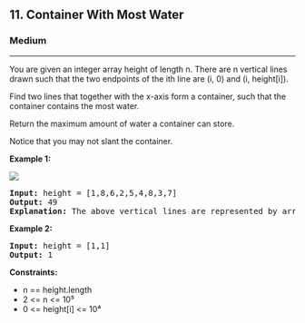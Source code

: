 <h2>11. Container With Most Water</h2>
<h3>Medium</h3>
<hr>
<div>
<p>You are given an integer array height of length n. There are n vertical lines drawn such that the two endpoints of the ith line are (i, 0) and (i, height[i]).

Find two lines that together with the x-axis form a container, such that the container contains the most water.

Return the maximum amount of water a container can store.

Notice that you may not slant the container.

</p>

<p><b>Example 1: </b></p>
<img src="https://s3-lc-upload.s3.amazonaws.com/uploads/2018/07/17/question_11.jpg">
<pre>
<strong>Input:</strong> height = [1,8,6,2,5,4,8,3,7]
<strong>Output:</strong> 49
<strong>Explanation:</strong> The above vertical lines are represented by array [1,8,6,2,5,4,8,3,7]. In this case, the max area of water (blue section) the container can contain is 49.
</pre>

<p><b>Example 2: </b></p>
<pre>
<strong>Input:</strong> height = [1,1]
<strong>Output:</strong> 1
</pre>

<p><b>Constraints:</b></p>
<ul> 
    <li>n == height.length</li>
    <li>2 <= n <= 10⁵</li>
    <li>0 <= height[i] <= 10⁴</li>
</ul>
</div>
